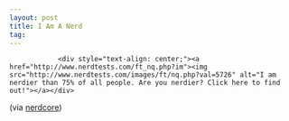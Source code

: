 ```yaml
---
layout: post
title: I Am A Nerd
tag: 
---
```



                <div style="text-align: center;"><a href="http://www.nerdtests.com/ft_nq.php?im"><img src="http://www.nerdtests.com/images/ft/nq.php?val=5726" alt="I am nerdier than 75% of all people. Are you nerdier? Click here to find out!"></a></div>
<p>(via <a href="http://www.nerdcore.de/wp/2007/03/11/nerdscore/">nerdcore</a>)</p>
            
